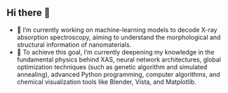## Hi there 👋

<!--
**kaifengZheng/kaifengZheng** is a ✨ _special_ ✨ repository because its `README.md` (this file) appears on your GitHub profile.

Here are some ideas to get you started:-->

- 🔭 I’m currently working on machine-learning models to decode X-ray absorption spectroscopy, aiming to understand the morphological and structural information of nanomaterials. 
- 🌱 To achieve this goal, I’m currently deepening my knowledge in the fundamental physics behind XAS, neural network architectures, global optimization techniques (such as genetic algorithm and simulated annealing), advanced Python programming, computer algorithms, and chemical visualization tools like Blender, Vista, and Matplotlib.


